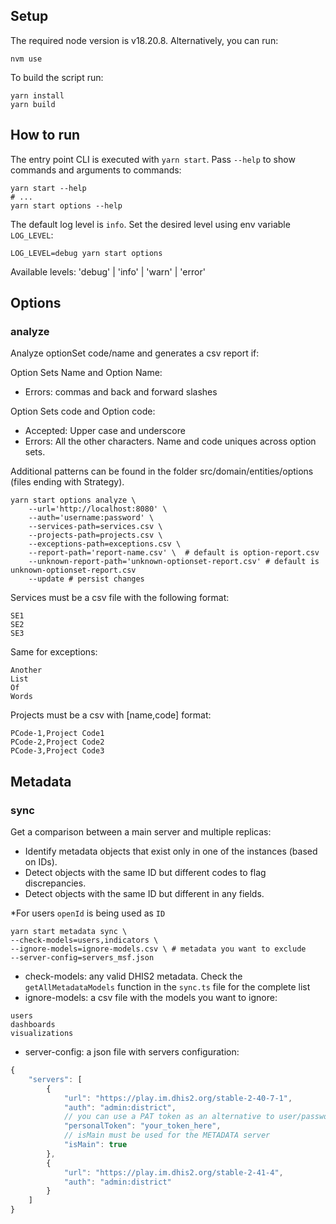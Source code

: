 ## Setup

The required node version is v18.20.8. Alternatively, you can run:

```shell
nvm use
```

To build the script run:

```shell
yarn install
yarn build
```

## How to run

The entry point CLI is executed with `yarn start`. Pass `--help` to show commands and arguments to commands:

```shell
yarn start --help
# ...
yarn start options --help
```

The default log level is `info`. Set the desired level using env variable `LOG_LEVEL`:

```shell
LOG_LEVEL=debug yarn start options
```

Available levels: 'debug' | 'info' | 'warn' | 'error'

## Options

### analyze

Analyze optionSet code/name and generates a csv report if:

Option Sets Name and Option Name:

-   Errors: commas and back and forward slashes

Option Sets code and Option code:

-   Accepted: Upper case and underscore
-   Errors: All the other characters. Name and code uniques across option sets.

Additional patterns can be found in the folder src/domain/entities/options (files ending with Strategy).

```shell
yarn start options analyze \
    --url='http://localhost:8080' \
    --auth='username:password' \
    --services-path=services.csv \
    --projects-path=projects.csv \
    --exceptions-path=exceptions.csv \
    --report-path='report-name.csv' \  # default is option-report.csv
    --unknown-report-path='unknown-optionset-report.csv' # default is unknown-optionset-report.csv
    --update # persist changes
```

Services must be a csv file with the following format:

```csv
SE1
SE2
SE3
```

Same for exceptions:

```csv
Another
List
Of
Words
```

Projects must be a csv with [name,code] format:

```csv
PCode-1,Project Code1
PCode-2,Project Code2
PCode-3,Project Code3
```

## Metadata

### sync

Get a comparison between a main server and multiple replicas:

-   Identify metadata objects that exist only in one of the instances (based on IDs).
-   Detect objects with the same ID but different codes to flag discrepancies.
-   Detect objects with the same ID but different in any fields.

\*For users `openId` is being used as `ID`

```shell
yarn start metadata sync \
--check-models=users,indicators \
--ignore-models=ignore-models.csv \ # metadata you want to exclude
--server-config=servers_msf.json
```

-   check-models: any valid DHIS2 metadata. Check the `getAllMetadataModels` function in the `sync.ts` file for the complete list
-   ignore-models: a csv file with the models you want to ignore:

```csv
users
dashboards
visualizations
```

-   server-config: a json file with servers configuration:

```ts
{
    "servers": [
        {
            "url": "https://play.im.dhis2.org/stable-2-40-7-1",
            "auth": "admin:district",
            // you can use a PAT token as an alternative to user/passwod authentication
            "personalToken": "your_token_here",
            // isMain must be used for the METADATA server
            "isMain": true
        },
        {
            "url": "https://play.im.dhis2.org/stable-2-41-4",
            "auth": "admin:district"
        }
    ]
}
```

